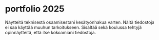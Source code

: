 # portfolio 2025
Näytteitä teknisestä osaamisestani kesätyönhakua varten.
Näitä tiedostoja ei saa käyttää muuhun tarkoitukseen.
Sisältää sekä koulussa tehtyjä opinnäytteitä, että itse kokoamiani tiedostoja.
